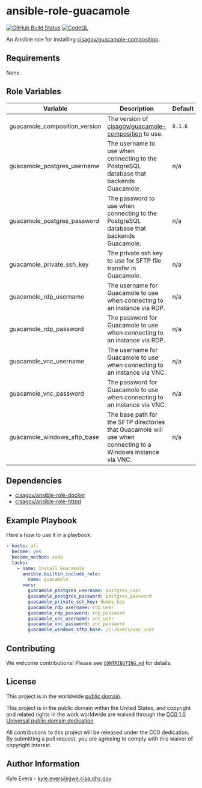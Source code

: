 # ansible-role-guacamole #

[![GitHub Build Status](https://github.com/cisagov/ansible-role-guacamole/workflows/build/badge.svg)](https://github.com/cisagov/ansible-role-guacamole/actions)
[![CodeQL](https://github.com/cisagov/ansible-role-guacamole/workflows/CodeQL/badge.svg)](https://github.com/cisagov/ansible-role-guacamole/actions/workflows/codeql-analysis.yml)

An Ansible role for installing [cisagov/guacamole-composition](https://github.com/cisagov/guacamole-composition).

## Requirements ##

None.

## Role Variables ##

| Variable | Description | Default | Required |
|----------|-------------|---------|----------|
| guacamole_composition_version | The version of [cisagov/guacamole-composition](https://github.com/cisagov/guacamole-composition) to use. | `0.1.6` | No |
| guacamole_postgres_username | The username to use when connecting to the PostgreSQL database that backends Guacamole. | n/a | Yes |
| guacamole_postgres_password | The password to use when connecting to the PostgreSQL database that backends Guacamole. | n/a | Yes |
| guacamole_private_ssh_key | The private ssh key to use for SFTP file transfer in Guacamole. | n/a | Yes |
| guacamole_rdp_username | The username for Guacamole to use when connecting to an instance via RDP. | n/a | Yes |
| guacamole_rdp_password | The password for Guacamole to use when connecting to an instance via RDP. | n/a | Yes |
| guacamole_vnc_username | The username for Guacamole to use when connecting to an instance via VNC. | n/a | Yes |
| guacamole_vnc_password | The password for Guacamole to use when connecting to an instance via VNC. | n/a | Yes |
| guacamole_windows_sftp_base | The base path for the SFTP directories that Guacamole will use when connecting to a Windows instance via VNC. | n/a | Yes |

## Dependencies ##

- [cisagov/ansible-role-docker](https://github.com/cisagov/ansible-role-docker)
- [cisagov/ansible-role-httpd](https://github.com/cisagov/ansible-role-httpd)

## Example Playbook ##

Here's how to use it in a playbook:

```yaml
- hosts: all
  become: yes
  become_method: sudo
  tasks:
    - name: Install Guacamole
      ansible.builtin.include_role:
        name: guacamole
      vars:
        guacamole_postgres_username: postgres_user
        guacamole_postgres_password: postgres_password
        guacamole_private_ssh_key: dummy_key
        guacamole_rdp_username: rdp_user
        guacamole_rdp_password: rdp_password
        guacamole_vnc_username: vnc_user
        guacamole_vnc_password: vnc_password
        guacamole_windows_sftp_base: /C:/Users/vnc_user
```

## Contributing ##

We welcome contributions!  Please see [`CONTRIBUTING.md`](CONTRIBUTING.md) for
details.

## License ##

This project is in the worldwide [public domain](LICENSE).

This project is in the public domain within the United States, and
copyright and related rights in the work worldwide are waived through
the [CC0 1.0 Universal public domain
dedication](https://creativecommons.org/publicdomain/zero/1.0/).

All contributions to this project will be released under the CC0
dedication. By submitting a pull request, you are agreeing to comply
with this waiver of copyright interest.

## Author Information ##

Kyle Evers - <kyle.evers@gwe.cisa.dhs.gov>
